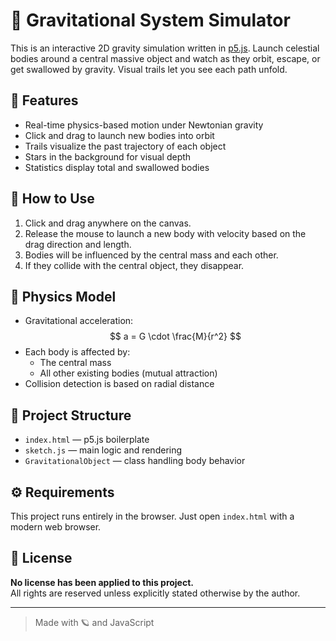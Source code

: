 # 🌌 Gravitational System Simulator

This is an interactive 2D gravity simulation written in [p5.js](https://p5js.org/). Launch celestial bodies around a central massive object and watch as they orbit, escape, or get swallowed by gravity. Visual trails let you see each path unfold.

## 🧠 Features

- Real-time physics-based motion under Newtonian gravity
- Click and drag to launch new bodies into orbit
- Trails visualize the past trajectory of each object
- Stars in the background for visual depth
- Statistics display total and swallowed bodies

## 🚀 How to Use

1. Click and drag anywhere on the canvas.
2. Release the mouse to launch a new body with velocity based on the drag direction and length.
3. Bodies will be influenced by the central mass and each other.
4. If they collide with the central object, they disappear.

## 🧲 Physics Model

- Gravitational acceleration:  
  $$ a = G \cdot \frac{M}{r^2} $$
- Each body is affected by:
  - The central mass
  - All other existing bodies (mutual attraction)
- Collision detection is based on radial distance

## 📁 Project Structure

- `index.html` — p5.js boilerplate
- `sketch.js` — main logic and rendering
- `GravitationalObject` — class handling body behavior

## ⚙️ Requirements

This project runs entirely in the browser. Just open `index.html` with a modern web browser.

## 📜 License

**No license has been applied to this project.**  
All rights are reserved unless explicitly stated otherwise by the author.

---

> Made with 🪐 and JavaScript
